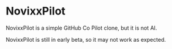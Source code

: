 # NovixxPilot
NovixxPilot is a simple GitHub Co Pilot clone, but it is not AI.

NovixxPilot is still in early beta, so it may not work as expected.